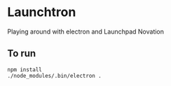 # Launchtron

Playing around with electron and Launchpad Novation

## To run
```
npm install
./node_modules/.bin/electron .
